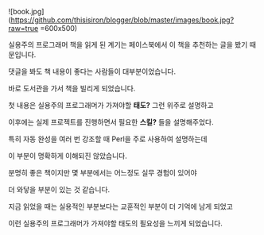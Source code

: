 ![book.jpg](https://github.com/thisisiron/blogger/blob/master/images/book.jpg?raw=true =600x500)

실용주의 프로그래머 책을 읽게 된 계기는 페이스북에서 이 책을 추천하는 글을 봤기 때문입니다.

댓글을 봐도 책 내용이 좋다는 사람들이 대부분이었습니다.

바로 도서관을 가서 책을 빌리게 되었습니다.

첫 내용은 실용주의 프로그래머가 가져야할 **태도?** 그런 위주로 설명하고 

이후에는 실제 프로젝트를 진행하면서 필요한 **스킬?** 들을 설명해주었다.

특히 자동 완성을 여러 번 강조할 때 Perl을 주로 사용하여 설명하는데 

이 부분이 명확하게 이해되진 않았습니다.

분명히 좋은 책이지만 몇 부분에서는 어느정도 실무 경험이 있어야 

더 와닿을 부분이 있는 것 같습니다.

지금 읽었을 때는 실용적인 부분보다는 교훈적인 부분이 더 기억에 남게 되었고 

이런 실용주의 프로그래머가 가져야할 태도의 필요성을 느끼게 되었습니다.


<!--stackedit_data:
eyJoaXN0b3J5IjpbMTExOTA4OTQ1NiwtOTU5MDkyNTI1LDE0OT
UwNzc5NSwtMTI3ODU1MDQ0MCwxODE2Nzc2OTQ1LDIwODE4NDgz
MjksMjA4MTg0ODMyOSw3Mjg3ODYwMjksNzI4Nzg2MDI5LC0yMD
U5OTIxMDUwLC0yMDI4MjI3MzAxLC0xNTMxMDkyNTcsLTIzNDI1
OTgwMSwtMTQzMzkwMTU0LC03MjIwMDM1MTAsLTk1NjI2OTU1MV
19
-->